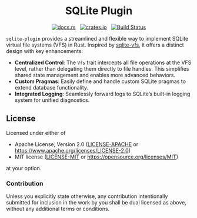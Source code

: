 <h1 align="center">SQLite Plugin</h1>
<p align="center">
  <a href="https://docs.rs/sqlite-plugin"><img alt="docs.rs" src="https://img.shields.io/docsrs/sqlite-plugin"></a>
  &nbsp;
  <a href="https://crates.io/crates/sqlite-plugin"><img alt="crates.io" src="https://img.shields.io/crates/v/sqlite-plugin.svg"></a>
  &nbsp;
  <a href="https://github.com/orbitinghail/sqlite-plugin/actions"><img alt="Build Status" src="https://github.com/orbitinghail/sqlite-plugin/actions/workflows/rust.yml/badge.svg"></a>
</p>

`sqlite-plugin` provides a streamlined and flexible way to implement SQLite virtual file systems (VFS) in Rust. Inspired by [sqlite-vfs], it offers a distinct design with key enhancements:

- **Centralized Control**: The `Vfs` trait intercepts all file operations at the VFS level, rather than delegating them directly to file handles. This simplifies shared state management and enables more advanced behaviors.
- **Custom Pragmas**: Easily define and handle custom SQLite pragmas to extend database functionality.
- **Integrated Logging**: Seamlessly forward logs to SQLite’s built-in logging system for unified diagnostics.

[sqlite-vfs]: https://github.com/rklaehn/sqlite-vfs

## License

Licensed under either of

- Apache License, Version 2.0 ([LICENSE-APACHE] or https://www.apache.org/licenses/LICENSE-2.0)
- MIT license ([LICENSE-MIT] or https://opensource.org/licenses/MIT)

at your option.

[LICENSE-APACHE]: ./LICENSE-APACHE
[LICENSE-MIT]: ./LICENSE-MIT

### Contribution

Unless you explicitly state otherwise, any contribution intentionally submitted
for inclusion in the work by you shall be dual licensed as above, without any
additional terms or conditions.

